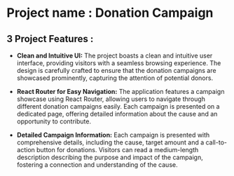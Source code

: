 # Project name : Donation Campaign

## 3 Project Features :

- <b>Clean and Intuitive UI:</b> The project boasts a clean and intuitive user interface, providing visitors with a seamless browsing experience. The design is carefully crafted to ensure that the donation campaigns are showcased prominently, capturing the attention of potential donors.

- <b>React Router for Easy Navigation:</b> The application features a campaign showcase using React Router, allowing users to navigate through different donation campaigns easily. Each campaign is presented on a dedicated page, offering detailed information about the cause and an opportunity to contribute.

- <b>Detailed Campaign Information:</b> Each campaign is presented with comprehensive details, including the cause, target amount and a call-to-action button for donations. Visitors can read a medium-length description describing the purpose and impact of the campaign, fostering a connection and understanding of the cause.
